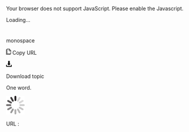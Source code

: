 Your browser does not support JavaScript. Please enable the Javascript.

Loading...

# 

monospace

![Copy URL](media/monospace/Copy.png)
Copy URL

![Download](media/monospace/Download.png)

Download topic

One word.

![In progress](media/monospace/activity-large.gif)

URL :
